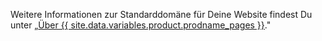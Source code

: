 Weitere Informationen zur Standarddomäne für Deine Website findest Du unter „[Über {{ site.data.variables.product.prodname_pages }}](/articles/about-github-pages#types-of-github-pages-sites)."
